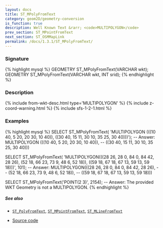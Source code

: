 ```yaml
---
layout: docs
title: ST_MPolyFromText
category: geom2D/geometry-conversion
is_function: true
description: Well Known Text &rarr; <code>MULTIPOLYGON</code>
prev_section: ST_MPointFromText
next_section: ST_OSMMapLink
permalink: /docs/1.3.1/ST_MPolyFromText/
---
```


### Signature

{% highlight mysql %}
GEOMETRY ST_MPolyFromText(VARCHAR wkt);
GEOMETRY ST_MPolyFromText(VARCHAR wkt, INT srid);
{% endhighlight %}

### Description

{% include from-wkt-desc.html type='MULTIPOLYGON' %}
{% include z-coord-warning.html %}
{% include sfs-1-2-1.html %}

### Examples

{% highlight mysql %}
SELECT ST_MPolyFromText(
    'MULTIPOLYGON (((10 40, 5 20, 20 30, 10 40)), 
                   ((30 40, 15 11, 30 10, 35 25, 30 40)))');
-- Answer: MULTIPOLYGON (((10 40, 5 20, 20 30, 10 40)),
--                       ((30 40, 15 11, 30 10, 35 25, 30 40)))

SELECT ST_MPolyFromText(
    'MULTIPOLYGON(((28 26, 28 0, 84 0, 84 42, 28 26),
                   (52 18, 66 23, 73 9, 48 6, 52 18)),
                  ((59 18, 67 18, 67 13, 59 13, 59 18)))', 101);
-- Answer: MULTIPOLYGON(((28 26, 28 0, 84 0, 84 42, 28 26),
--                       (52 18, 66 23, 73 9, 48 6, 52 18)),
--                      ((59 18, 67 18, 67 13, 59 13, 59 18)))

SELECT ST_MPolyFromText('POINT(2 3)', 2154);
-- Answer: The provided WKT Geometry is not a MULTIPOLYGON.
{% endhighlight %}

##### See also

* [`ST_PolyFromText`](../ST_PolyFromText), [`ST_MPointFromText`](../ST_MPointFromText), [`ST_MLineFromText`](../ST_MLineFromText)

* <a href="https://github.com/orbisgis/h2gis/blob/master/h2gis-functions/src/main/java/org/h2gis/functions/spatial/convert/ST_MPolyFromText.java" target="_blank">Source code</a>
